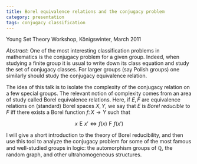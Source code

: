 ```yaml
---
title: Borel equivalence relations and the conjugacy problem
category: presentation
tags: conjugacy classification
---
```


Young Set Theory Workshop, Königswinter, March 2011<!--more-->

*Abstract*: One of the most interesting classification problems in mathematics is the conjugacy problem for a given group. Indeed, when studying a finite group it is usual to write down its class equation and study the set of conjugacy classes. For larger groups (say Polish groups) one similarly should study the conjugacy equivalence relation.

The idea of this talk is to isolate the complexity of the conjugacy relation on a few special groups. The relevant notion of complexity comes from an area of study called Borel equivalence relations. Here, if $E,F$ are equivalence relations on (standard) Borel spaces $X,Y$, we say that $E$ is *Borel reducible* to $F$ iff there exists a Borel function $f\colon X\to Y$ such that

$$x\mathrel{E}x'\iff f(x)\mathrel{F}f(x')$$

I will give a short introduction to the theory of Borel reducibility, and then use this tool to analyze the conjugacy problem for some of the most famous and well-studied groups in logic: the automorphism groups of $\mathbb Q$, the random graph, and other ultrahomogeneous structures.
